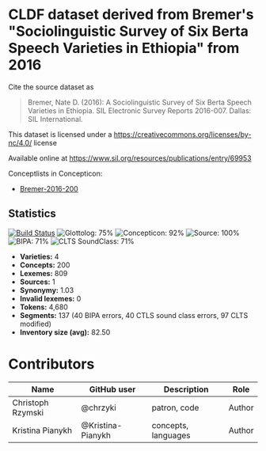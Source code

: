 # CLDF dataset derived from Bremer's "Sociolinguistic Survey of Six Berta Speech Varieties in Ethiopia" from 2016

Cite the source dataset as

> Bremer, Nate D. (2016): A Sociolinguistic Survey of Six Berta Speech Varieties in Ethiopia. SIL Electronic Survey Reports 2016-007. Dallas: SIL International.

This dataset is licensed under a https://creativecommons.org/licenses/by-nc/4.0/ license

Available online at https://www.sil.org/resources/publications/entry/69953


Conceptlists in Concepticon:
- [Bremer-2016-200](https://concepticon.clld.org/contributions/Bremer-2016-200)
## Statistics


[![Build Status](https://travis-ci.org/lexibank/bremerberta.svg?branch=master)](https://travis-ci.org/lexibank/bremerberta)
![Glottolog: 75%](https://img.shields.io/badge/Glottolog-75%25-yellow.svg "Glottolog: 75%")
![Concepticon: 92%](https://img.shields.io/badge/Concepticon-92%25-green.svg "Concepticon: 92%")
![Source: 100%](https://img.shields.io/badge/Source-100%25-brightgreen.svg "Source: 100%")
![BIPA: 71%](https://img.shields.io/badge/BIPA-71%25-yellow.svg "BIPA: 71%")
![CLTS SoundClass: 71%](https://img.shields.io/badge/CLTS%20SoundClass-71%25-yellow.svg "CLTS SoundClass: 71%")

- **Varieties:** 4
- **Concepts:** 200
- **Lexemes:** 809
- **Sources:** 1
- **Synonymy:** 1.03
- **Invalid lexemes:** 0
- **Tokens:** 4,680
- **Segments:** 137 (40 BIPA errors, 40 CTLS sound class errors, 97 CLTS modified)
- **Inventory size (avg):** 82.50

# Contributors

Name               | GitHub user        | Description                          | Role
---                | ---                | ---                                  | ---
Christoph Rzymski  | @chrzyki           | patron, code                         | Author
Kristina Pianykh   | @Kristina-Pianykh  | concepts, languages                  | Author


